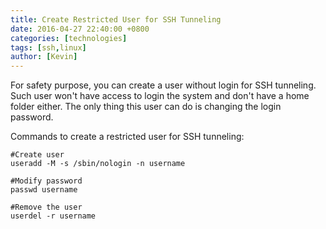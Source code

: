 ```yaml
---
title: Create Restricted User for SSH Tunneling
date: 2016-04-27 22:40:00 +0800
categories: [technologies]
tags: [ssh,linux]
author: [Kevin]
---
```


For safety purpose, you can create a user without login for SSH tunneling. Such user won't have access to login the system and don't have a home folder either. The only thing this user can do is changing the login password.
 
Commands to create a restricted user for SSH tunneling:

    #Create user
    useradd -M -s /sbin/nologin -n username
    
    #Modify password
    passwd username
    
    #Remove the user
    userdel -r username